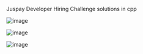 Juspay Developer Hiring Challenge solutions in cpp

![image](https://github.com/anshuKumar99/Juspay-Developer_Hiring_Challenge/assets/148548385/51c4b612-a055-40af-a428-c553c8412410)

![image](https://github.com/anshuKumar99/Juspay-Developer_Hiring_Challenge/assets/148548385/5e1bbed6-bb81-498d-96fa-d49845cc80e8)

![image](https://github.com/anshuKumar99/Juspay-Developer_Hiring_Challenge/assets/148548385/893bf4c4-cf76-4df5-99ec-52b692342cd8)

